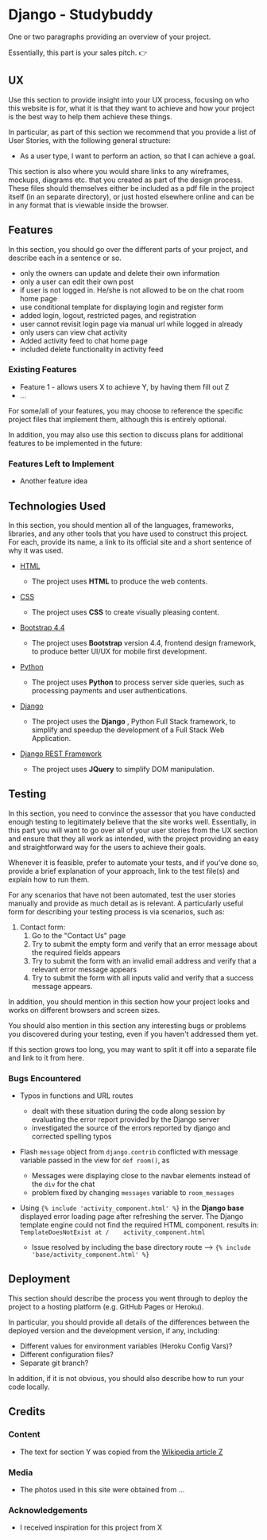 # Django - Studybuddy

One or two paragraphs providing an overview of your project.

Essentially, this part is your sales pitch.
👉 
 
## UX
 
Use this section to provide insight into your UX process, focusing on who this website is for, what it is that they want to achieve and how your project is the best way to help them achieve these things.

In particular, as part of this section we recommend that you provide a list of User Stories, with the following general structure:
- As a user type, I want to perform an action, so that I can achieve a goal.

This section is also where you would share links to any wireframes, mockups, diagrams etc. that you created as part of the design process. These files should themselves either be included as a pdf file in the project itself (in an separate directory), or just hosted elsewhere online and can be in any format that is viewable inside the browser.

## Features

In this section, you should go over the different parts of your project, and describe each in a sentence or so.

- only the owners can update and delete their own information
- only a user can edit their own post
- if user is not logged in. He/she is not allowed to be on the chat room home page
- use conditional template for displaying login and register form
- added login, logout, restricted pages, and registration
- user cannot revisit login page via manual url while logged in already
- only users can view chat activity
- Added activity feed to chat home page
- included delete functionality in activity feed 
 
### Existing Features
- Feature 1 - allows users X to achieve Y, by having them fill out Z
- ...

For some/all of your features, you may choose to reference the specific project files that implement them, although this is entirely optional.

In addition, you may also use this section to discuss plans for additional features to be implemented in the future:

### Features Left to Implement
- Another feature idea

## Technologies Used

In this section, you should mention all of the languages, frameworks, libraries, and any other tools that you have used to construct this project. For each, provide its name, a link to its official site and a short sentence of why it was used.

- [HTML](https://www.w3schools.com/html/default.asp)
    - The project uses **HTML** to produce the web contents.

- [CSS](https://www.w3schools.com/CSS/default.asp)
    - The project uses **CSS** to create visually pleasing content.

- [Bootstrap 4.4](https://getbootstrap.com/docs/4.4/getting-started/introduction/)
    - The project uses **Bootstrap** version 4.4, frontend design framework, to produce better UI/UX for mobile first development.

- [Python](https://www.python.org/doc/)
    - The project uses **Python** to process server side queries, such as processing payments and user authentications.

- [Django](https://www.djangoproject.com/)
    - The project uses the **Django** , Python Full Stack framework, to simplify and speedup the development of a Full Stack Web Application.

- [Django REST Framework](https://www.django-rest-framework.org/)
    - The project uses **JQuery** to simplify DOM manipulation.

## Testing

In this section, you need to convince the assessor that you have conducted enough testing to legitimately believe that the site works well. Essentially, in this part you will want to go over all of your user stories from the UX section and ensure that they all work as intended, with the project providing an easy and straightforward way for the users to achieve their goals.

Whenever it is feasible, prefer to automate your tests, and if you've done so, provide a brief explanation of your approach, link to the test file(s) and explain how to run them.

For any scenarios that have not been automated, test the user stories manually and provide as much detail as is relevant. A particularly useful form for describing your testing process is via scenarios, such as:

1. Contact form:
    1. Go to the "Contact Us" page
    2. Try to submit the empty form and verify that an error message about the required fields appears
    3. Try to submit the form with an invalid email address and verify that a relevant error message appears
    4. Try to submit the form with all inputs valid and verify that a success message appears.

In addition, you should mention in this section how your project looks and works on different browsers and screen sizes.

You should also mention in this section any interesting bugs or problems you discovered during your testing, even if you haven't addressed them yet.

If this section grows too long, you may want to split it off into a separate file and link to it from here.

### Bugs Encountered

- Typos in functions and URL routes
    - dealt with these situation during the code along session by evaluating the error report provided by the Django server
    - investigated the source of the errors reported by django and corrected spelling typos

- Flash `message` object from `django.contrib` conflicted with message variable passed in the view for `def room()`, as 
    - Messages were displaying close to the navbar elements instead of the `div` for the chat
    - problem fixed by changing `messages` variable to `room_messages`

- Using `{% include 'activity_component.html' %}` in the **Django base** displayed error loading page after refreshing the server. The Django template engine could not find the required HTML component. results in:
    ```TemplateDoesNotExist at /    activity_component.html```
    - Issue resolved by including the base directory route --> `{% include 'base/activity_component.html' %}`


## Deployment

This section should describe the process you went through to deploy the project to a hosting platform (e.g. GitHub Pages or Heroku).

In particular, you should provide all details of the differences between the deployed version and the development version, if any, including:
- Different values for environment variables (Heroku Config Vars)?
- Different configuration files?
- Separate git branch?

In addition, if it is not obvious, you should also describe how to run your code locally.


## Credits

### Content
- The text for section Y was copied from the [Wikipedia article Z](https://en.wikipedia.org/wiki/Z)

### Media
- The photos used in this site were obtained from ...

### Acknowledgements

- I received inspiration for this project from X

